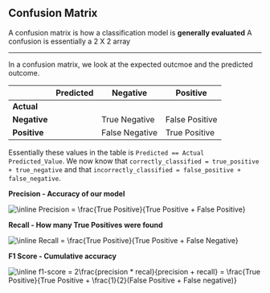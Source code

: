 ## Confusion Matrix

A confusion matrix is how a classification model is **generally evaluated**
A confusion is essentially a 2 X 2 array

---

In a confusion matrix, we look at the expected outcmoe and the predicted outcome.

|| Predicted | Negative | Positive |
| ----- | ----- | ----- | ----- |
|**Actual**|| | |
|**Negative** ||True Negative|False Positive|
|**Positive**| |False Negative|True Positive|

Essentially these values in the table is `Predicted == Actual` `Predicted_Value`.
We now know that `correctly_classified = true_positive + true_negative` and that `incorrectly_classified = false_positive + false_negative`.

**Precision - Accuracy of our model**

<img src="https://latex.codecogs.com/svg.image?\inline&space;Precision&space;=&space;\frac{True&space;Positive}{True&space;Positive&space;&plus;&space;False&space;Positive}" title="\inline Precision = \frac{True Positive}{True Positive + False Positive}" />

**Recall - How many True Positives were found**

<img src="https://latex.codecogs.com/svg.image?\inline&space;Recall&space;=&space;\frac{True&space;Positive}{True&space;Positive&space;&plus;&space;False&space;Negative}" title="\inline Recall = \frac{True Positive}{True Positive + False Negative}" />

**F1 Score - Cumulative accuracy**

<img src="https://latex.codecogs.com/svg.image?\inline&space;f1-score&space;=&space;2\frac{precision&space;*&space;recal}{precision&space;&plus;&space;recall}&space;=&space;\frac{True&space;Positive}{True&space;Positive&space;&plus;&space;\frac{1}{2}(False&space;Positive&space;&plus;&space;False&space;negative)}" title="\inline f1-score = 2\frac{precision * recal}{precision + recall} = \frac{True Positive}{True Positive + \frac{1}{2}(False Positive + False negative)}" />
